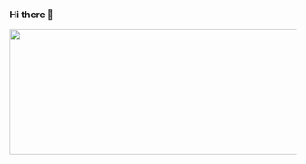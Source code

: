 ### Hi there 👋

<!--
**pallaviu22/pallaviu22** is a ✨ _special_ ✨ repository because its `README.md` (this file) appears on your GitHub profile.

Here are some ideas to get you started:

- 🔭 I’m currently working on ...
- 🌱 I’m currently learning ...
- 👯 I’m looking to collaborate on ...
- 🤔 I’m looking for help with ...
- 💬 Ask me about ...
- 📫 How to reach me: ...
- 😄 Pronouns: ...
- ⚡ Fun fact: ...
-->

<p align="center">
  <img width="800" height="220" src="https://streak-stats.demolab.com?user=pallaviu22&theme=highcontrast&hide_border=true&border_radius=5&card_width=800">
</p>
